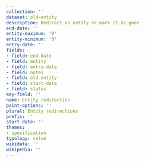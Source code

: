 ```yaml
---
collection: ''
dataset: old-entity
description: Redirect an entity or mark it as gone
end-date: ''
entity-maximum: '0'
entity-minimum: '0'
entry-date: ''
fields:
- field: end-date
- field: entity
- field: entry-date
- field: notes
- field: old-entity
- field: start-date
- field: status
key-field: ''
name: Entity redirection
paint-options: ''
plural: Entity redirections
prefix: ''
start-date: ''
themes:
- specification
typology: value
wikidata: ''
wikipedia: ''
---
```

